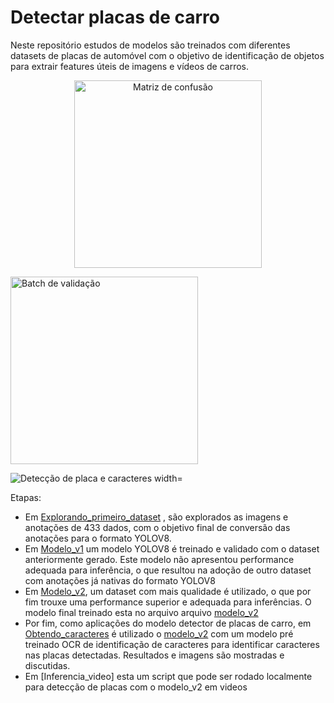 # Detectar placas de carro
Neste repositório estudos de modelos são treinados com diferentes datasets de placas de automóvel com o objetivo de identificação de objetos para extrair features úteis de imagens e vídeos de carros.
<p align="center">
  <img src="[URL_da_imagem](https://github.com/user-attachments/assets/1ca35e48-9070-4999-b72d-92b0885db0dc)" alt="Matriz de confusão"width="300">
</p>
  <img src="https://github.com/user-attachments/assets/65e491b4-1c62-4f7a-8578-dea100867c8" alt="Batch de validação" width="300">
</p>
  <img src="https://github.com/user-attachments/assets/ef547461-21e6-4fbe-8e21-66b373a2ebf8" alt="Detecção de placa e caracteres width="300">
</p>

Etapas: 
* Em [Explorando_primeiro_dataset](https://github.com/MathLou/Detectar-placas-de-carro/blob/main/Explorando_primeiro_dataset.ipynb)
, são explorados as imagens e anotações de 433 dados, com o objetivo final de conversão das anotações para o formato YOLOV8.
* Em [Modelo_v1](https://github.com/MathLou/Detectar-placas-de-carro/blob/main/Modelo_v1.ipynb) um modelo YOLOV8 é treinado e validado com o dataset anteriormente gerado. Este modelo não apresentou performance adequada para inferência, o que resultou na adoção de outro dataset com anotações já nativas do formato YOLOV8
* Em [Modelo_v2](https://github.com/MathLou/Detectar-placas-de-carro/blob/main/Modelo_v2.ipynb), um dataset com mais qualidade é utilizado, o que por fim trouxe uma performance superior e adequada para inferências. O modelo final treinado esta no arquivo arquivo [modelo_v2](https://github.com/MathLou/Detectar-placas-de-carro/blob/main/modelo_v2.pt)
* Por fim, como aplicações do modelo detector de placas de carro, em [Obtendo_caracteres](https://github.com/MathLou/Detectar-placas-de-carro/blob/main/Obtendo_caracteres.ipynb) é utilizado o [modelo_v2](https://github.com/MathLou/Detectar-placas-de-carro/blob/main/modelo_v2.pt) com um modelo pré treinado OCR de identificação de caracteres para identificar caracteres nas placas detectadas. Resultados e imagens são mostradas e discutidas.
* Em [Inferencia_video] esta um script que pode ser rodado localmente para detecção de placas com o modelo_v2 em videos
